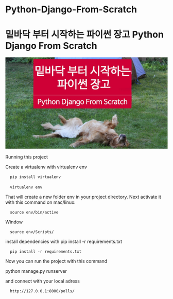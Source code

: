 # Python-Django-From-Scratch

# 밑바닥 부터 시작하는 파이썬 장고 Python Django From Scratch


![alt text](https://raw.githubusercontent.com/shop2world/Python-Django-From-Scratch/master/logopythondjango2.jpg)



Running this project


Create a virtualenv with virtualenv env 


      pip install virtualenv

      virtualenv env

That will create a new folder env in your project directory. Next activate it with this command on mac/linux:

      source env/bin/active

Window

      source env/Scripts/


install dependencies with pip install -r requirements.txt

      pip install -r requirements.txt



Now you can run the project with this command


  python manage.py runserver

and connect with your local adress

      http://127.0.0.1:8000/polls/
